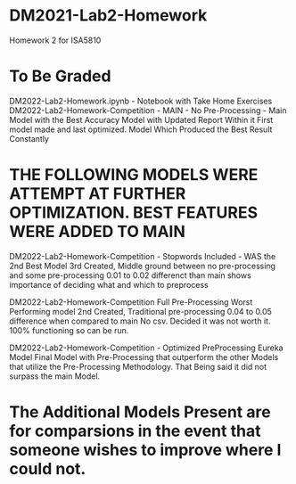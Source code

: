# DM2021-Lab2-Homework
Homework 2 for ISA5810

# To Be Graded
DM2022-Lab2-Homework.ipynb - Notebook with Take Home Exercises
DM2022-Lab2-Homework-Competition - MAIN - No Pre-Processing - 
    Main Model with the Best Accuracy
    Model with Updated Report Within it
    First model made and last optimized.
    Model Which Produced the Best Result Constantly

# THE FOLLOWING MODELS WERE ATTEMPT AT FURTHER OPTIMIZATION. BEST FEATURES WERE ADDED TO MAIN
DM2022-Lab2-Homework-Competition - Stopwords Included - 
    WAS the 2nd Best Model
    3rd Created, Middle ground between no pre-processing and some pre-processing
    0.01 to 0.02 differenct than main
    shows importance of deciding what and which to preprocess

DM2022-Lab2-Homework-Competition Full Pre-Processing
    Worst Performing model
    2nd Created, Traditional pre-processing
    0.04 to 0.05 difference when compared to main
    No csv. Decided it was not worth it.
    100% functioning so can be run.

DM2022-Lab2-Homework-Competition - Optimized PreProcessing
    Eureka Model
    Final Model with Pre-Processing that outperform the other Models that utilize the Pre-Processing Methodology.
    That Being said it did not surpass the main Model.

# The Additional Models Present are for comparsions in the event that someone wishes to improve where I could not.
